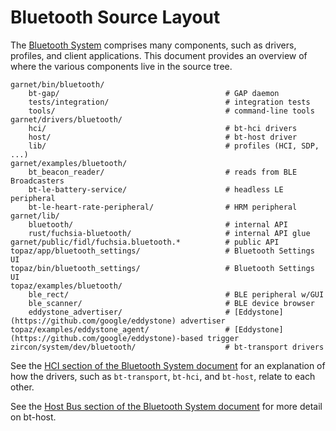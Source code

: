 # Bluetooth Source Layout

The [Bluetooth
System](https://fuchsia.googlesource.com/fuchsia/+/master/garnet/docs/bluetooth_architecture.md)
comprises many components, such as drivers, profiles, and client
applications. This document provides an overview of where the various components
live in the source tree.

<!--
This was generated by running

$ (find . -name BUILD.gn -o -name rules.mk | egrep 'bt|bluetooth';
   find . -name BUILD.gn | xargs grep -l 'fidl:bluetooth') \
   | sort | uniq

And then culling and annotating by hand.
-->

```
garnet/bin/bluetooth/
    bt-gap/                                     # GAP daemon
    tests/integration/                          # integration tests
    tools/                                      # command-line tools
garnet/drivers/bluetooth/
    hci/                                        # bt-hci drivers
    host/                                       # bt-host driver
    lib/                                        # profiles (HCI, SDP, ...)
garnet/examples/bluetooth/
    bt_beacon_reader/                           # reads from BLE Broadcasters
    bt-le-battery-service/                      # headless LE peripheral
    bt-le-heart-rate-peripheral/                # HRM peripheral
garnet/lib/
    bluetooth/                                  # internal API
    rust/fuchsia-bluetooth/                     # internal API glue
garnet/public/fidl/fuchsia.bluetooth.*          # public API
topaz/app/bluetooth_settings/                   # Bluetooth Settings UI
topaz/bin/bluetooth_settings/                   # Bluetooth Settings UI
topaz/examples/bluetooth/
    ble_rect/                                   # BLE peripheral w/GUI
    ble_scanner/                                # BLE device browser
    eddystone_advertiser/                       # [Eddystone](https://github.com/google/eddystone) advertiser
topaz/examples/eddystone_agent/                 # [Eddystone](https://github.com/google/eddystone)-based trigger
zircon/system/dev/bluetooth/                    # bt-transport drivers
```

See the [HCI section of the Bluetooth System document](https://fuchsia.googlesource.com/fuchsia/+/master/garnet/docs/bluetooth_architecture.md#hci) for an explanation of how the drivers, such as `bt-transport`, `bt-hci`, and `bt-host`, relate to each other.

See the [Host Bus section of the Bluetooth System document](https://fuchsia.googlesource.com/fuchsia/+/master/garnet/docs/bluetooth_architecture.md#host-bus) for more detail on bt-host.
